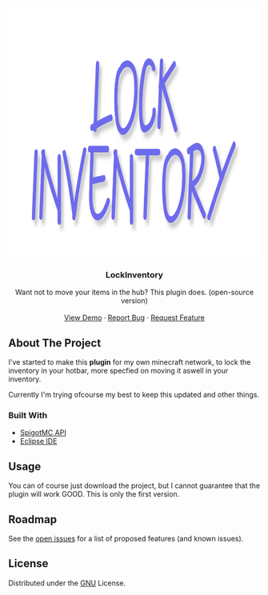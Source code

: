 <!-- PROJECT LOGO -->
<br />
<p align="center">
  <a href="https://github.com/github_username/repo_name">
    <img src="images/logo.png" alt="Logo" width="1000" height="500">
  </a>

  <h3 align="center">LockInventory</h3>

  <p align="center">
    Want not to move your items in the hub? This plugin does. (open-source version)
    <br />
    <br />
    <a href="https://justinharing.nl/lockinventory">View Demo</a>
    ·
    <a href="https://github.com/JustinnnDev/LockInventory/issues">Report Bug</a>
    ·
    <a href="https://github.com/JustinnnDev/LockInventory/issues">Request Feature</a>
  </p>
</p>

<!-- ABOUT THE PROJECT -->
## About The Project

I've started to make this **plugin** for my own minecraft network, to lock the inventory in your hotbar,
more specfied on moving it aswell in your inventory.

Currently I'm trying ofcourse my best to keep this updated and other things.


### Built With

* [SpigotMC API](https://hub.spigotmc.org/javadocs/spigot/)
* [Eclipse IDE](https://www.eclipse.org/ide/)

<!-- USAGE EXAMPLES -->
## Usage

You can of course just download the project, but I cannot guarantee that the plugin will work GOOD. This is only the first version.


<!-- ROADMAP -->
## Roadmap

See the [open issues](https://github.com/JustinnnDev/LockInventory/issues) for a list of proposed features (and known issues).

<!-- LICENSE -->
## License

Distributed under the [GNU](https://choosealicense.com/licenses/gpl-3.0/) License.

